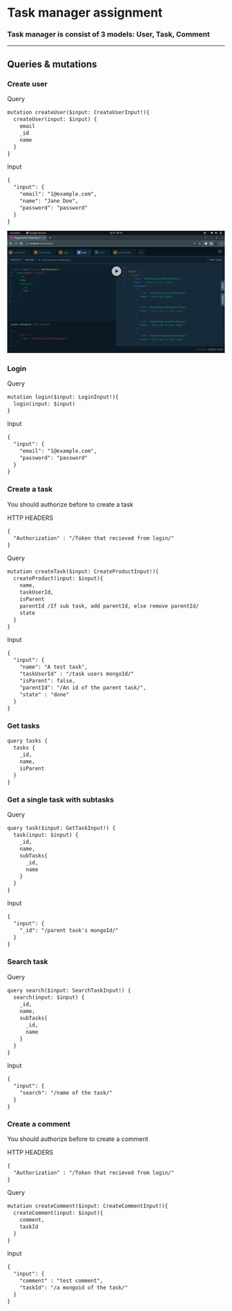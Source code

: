# Task manager assignment

### Task manager is consist of 3 models: User, Task, Comment




---

## Queries & mutations
### Create user
Query
```
mutation createUser($input: CreateUserInput!){
  createUser(input: $input) {
    email
    _id
    name
  }
}
```

Input
```
{
  "input": {
    "email": "1@example.com",
    "name": "Jane Doe",
    "password": "password"
  }
}
```
![test](/screenshot/Screenshot%20from%202022-07-22%2000-10-35.png)


### Login
Query
```
mutation login($input: LoginInput!){
  login(input: $input) 
}
```

Input
```
{
  "input": {
    "email": "1@example.com",
    "password": "password"
  }
}
```

### Create a task
You should authorize before to create a task

HTTP HEADERS
```
{
  "Authorization" : "/Token that recieved from login/"
}
```

Query
```
mutation createTask($input: CreateProductInput!){
  createProduct(input: $input){
    name,
    taskUserId,
    isParent
    parentId /If sub task, add parentId, else remove parentId/
    state
  }
}
```

Input
```
{
  "input": {
    "name": "A test task",
    "taskUserId" : "/task users mongoId/"
    "isParent": false,
    "parentId": "/An id of the parent task/",
    "state" : "done"
  }
}
```

### Get tasks
```
query tasks {
  tasks {
    _id,
    name,
    isParent
  }
}
```

### Get a single task with subtasks
Query
```
query task($input: GetTaskInput!) {
  task(input: $input) {
    _id,
    name,
    subTasks{
      _id,
      name
    }
  }
}
```

Input
```
{
  "input": {
    "_id": "/parent task's mongoId/"
  }
}
```


### Search task
Query
```
query search($input: SearchTaskInput!) {
  search(input: $input) {
    _id,
    name,
    subTasks{
      _id,
      name
    }
  }
}
```

Input
```
{
  "input": {
    "search": "/name of the task/"
  }
}
```



### Create a comment
You should authorize before to create a comment

HTTP HEADERS
```
{
  "Authorization" : "/Token that recieved from login/"
}
```

Query
```
mutation createComment($input: CreateCommentInput!){
  createComment(input: $input){
    comment,
    taskId
  }
}
```

Input
```
{
  "input": {
    "comment" : "test comment",
    "taskId": "/a mongoid of the task/"
  }
}
```
